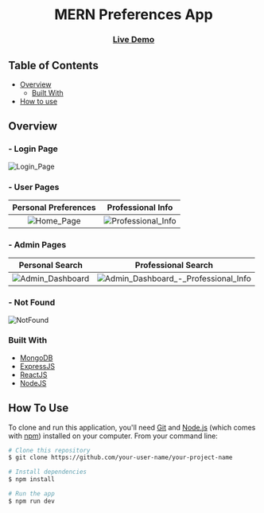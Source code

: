 <!-- Please update value in the {}  -->

<h1 align="center">MERN Preferences App</h1>

<div align="center">

</div>

<div align="center">
  <h3>
    <a href="http://mern-preferences-app.herokuapp.com/">
      Live Demo
    </a>
  </h3>
</div>

<!-- TABLE OF CONTENTS -->

## Table of Contents
- [Overview](#overview)
  - [Built With](#built-with)
- [How to use](#how-to-use)


<!-- OVERVIEW -->

## Overview

### - Login Page
![Login_Page](/uploads/844e2169d31d86960f7d325a6171b9a0/Login_Page.png)

### - User Pages
Personal Preferences             |  Professional Info
:-------------------------:|:-------------------------:
![Home_Page](/uploads/1c5be477b2c90c4e2366b36ec7678fb5/Home_Page.png)  | ![Professional_Info](/uploads/ba9c444f0dba222b68110f6cdcff1c5d/Professional_Info.png)

### - Admin Pages
Personal Search             |  Professional Search
:-------------------------:|:-------------------------:
![Admin_Dashboard](/uploads/577a8411eab140518299c58d7afc0920/Admin_Dashboard.png)  | ![Admin_Dashboard_-_Professional_Info](/uploads/cc4558c65d20f6c0a3263f8c190ed7ff/Admin_Dashboard_-_Professional_Info.png)

### - Not Found
![NotFound](/uploads/8ce64e513c5193883e251ff7bc99b63c/NotFound.png)


### Built With

<!-- This section should list any major frameworks that you built your project using. Here are a few examples.-->

- [MongoDB](https://www.mongodb.com/)
- [ExpressJS](https://expressjs.com/)
- [ReactJS](https://reactjs.org/)
- [NodeJS](https://nodejs.org/en/docs/)



## How To Use

<!-- Example: -->

To clone and run this application, you'll need [Git](https://git-scm.com) and [Node.js](https://nodejs.org/en/download/) (which comes with [npm](http://npmjs.com)) installed on your computer. From your command line:

```bash
# Clone this repository
$ git clone https://github.com/your-user-name/your-project-name

# Install dependencies
$ npm install

# Run the app
$ npm run dev
```

